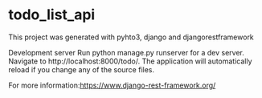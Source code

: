 # todo_list_api
This project was generated with pyhto3, django and djangorestframework 

Development server
Run python manage.py runserver for a dev server. Navigate to http://localhost:8000/todo/. The application will automatically reload if you change any of the source files.


For more information:https://www.django-rest-framework.org/
